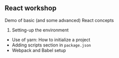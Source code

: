 ## React workshop
Demo of basic (and some advanced) React concepts 

1. Setting-up the environment
- Use of yarn: How to initialize a project
- Adding scripts section in `package.json`
- Webpack and Babel setup


